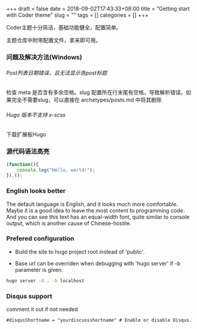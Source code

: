 +++
draft = false
date = 2018-09-02T17:43:33+08:00
title = "Getting start with Coder theme"
slug = ""
tags = []
categories = []
+++

Coder主题十分简洁，基础功能健全，配置简单。

主题仓库中附带配置文件，拿来即可用。



### 问题及解决方法(Windows)

###### Post列表日期错误，且无法显示各post标题

检查 meta 是否含有多余空格。slug 配置所在行末尾有空格，导致解析错误。如果完全不需要slug，可以直接在 archetypes/posts.md 中将其删除

###### Hugo 版本不支持 x-scss

下载扩展板Hugo 

### 源代码语法高亮

```javascript
(function(){
    console.log("Hello, world!");
}).();

```

### English looks better

The default language is English, and it looks much more comfortable. Maybe it is a good idea to leave the most content to programming code. And you can see this text has an equal-width font, quite similar to console output, which is another cause of Chinese-hostile.



### Prefered configuration

- Build the site to hugo project root instead of 'public'.

- Base url can be overriden when debugging with 'hugo server' if -b parameter is given.

```bash
hugo server -d . -b localhost
```

### Disqus support

comment it out if not needed

```
#disqusShortname = "yourdiscussshortname" # Enable or disable Disqus.
```